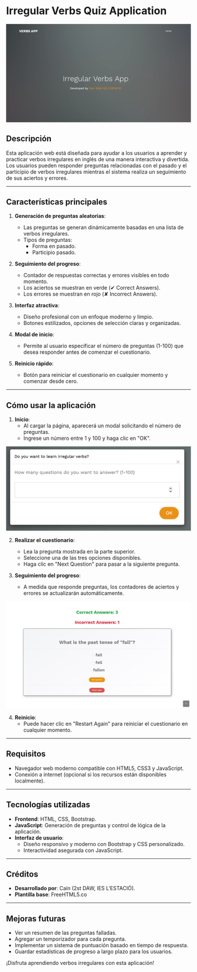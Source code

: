 # Irregular Verbs Quiz Application

![Home](images/home.png)

## Descripción
Esta aplicación web está diseñada para ayudar a los usuarios a aprender y practicar verbos irregulares en inglés de una manera interactiva y divertida. Los usuarios pueden responder preguntas relacionadas con el pasado y el participio de verbos irregulares mientras el sistema realiza un seguimiento de sus aciertos y errores.

---

## Características principales
1. **Generación de preguntas aleatorias**:
   - Las preguntas se generan dinámicamente basadas en una lista de verbos irregulares.
   - Tipos de preguntas:
     - Forma en pasado.
     - Participio pasado.

2. **Seguimiento del progreso**:
   - Contador de respuestas correctas y errores visibles en todo momento.
   - Los aciertos se muestran en verde (✔ Correct Answers).
   - Los errores se muestran en rojo (✘ Incorrect Answers).

3. **Interfaz atractiva**:
   - Diseño profesional con un enfoque moderno y limpio.
   - Botones estilizados, opciones de selección claras y organizadas.

4. **Modal de inicio**:
   - Permite al usuario especificar el número de preguntas (1-100) que desea responder antes de comenzar el cuestionario.

5. **Reinicio rápido**:
   - Botón para reiniciar el cuestionario en cualquier momento y comenzar desde cero.

---

## Cómo usar la aplicación
1. **Inicio**:
   - Al cargar la página, aparecerá un modal solicitando el número de preguntas.
   - Ingrese un número entre 1 y 100 y haga clic en "OK".

![Modal](images/modal.png)


2. **Realizar el cuestionario**:
   - Lea la pregunta mostrada en la parte superior.
   - Seleccione una de las tres opciones disponibles.
   - Haga clic en "Next Question" para pasar a la siguiente pregunta.

3. **Seguimiento del progreso**:
   - A medida que responde preguntas, los contadores de aciertos y errores se actualizarán automáticamente.

![Quiz](images/quiz.png)

4. **Reinicio**:
   - Puede hacer clic en "Restart Again" para reiniciar el cuestionario en cualquier momento.

---

## Requisitos
- Navegador web moderno compatible con HTML5, CSS3 y JavaScript.
- Conexión a internet (opcional si los recursos están disponibles localmente).

---

## Tecnologías utilizadas
- **Frontend**: HTML, CSS, Bootstrap.
- **JavaScript**: Generación de preguntas y control de lógica de la aplicación.
- **Interfaz de usuario**:
  - Diseño responsivo y moderno con Bootstrap y CSS personalizado.
  - Interactividad asegurada con JavaScript.

---

## Créditos
- **Desarrollado por**: Caín (2st DAW, IES L'ESTACIÓ).
- **Plantilla base**: FreeHTML5.co

---

## Mejoras futuras
- Ver un resumen de las preguntas falladas.
- Agregar un temporizador para cada pregunta.
- Implementar un sistema de puntuación basado en tiempo de respuesta.
- Guardar estadísticas de progreso a largo plazo para los usuarios.

¡Disfruta aprendiendo verbos irregulares con esta aplicación!

